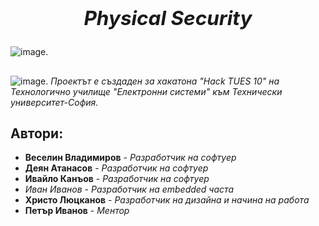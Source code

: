 ## ***<h2 align="center">Physical Security***</h1>
![image](https://github.com/Veselin-Vladimirov/The-warrior-project/blob/main/Pictures/Biglogo.png).
## 
![image](https://github.com/Veselin-Vladimirov/The-warrior-project/blob/main/Pictures/logos/hacktueslogo.png).
*Проектът е създаден за хакатона "Hack TUES 10" на Технологично училище "Електронни системи" към Технически университет-София.*

## **Автори:**
- **Веселин Владимиров** - *Разработчик на софтуер*
- **Деян Атанасов** - *Разработчик на софтуер*
- **Ивайло Канъов** - *Разработчик на софтуер*
- *Иван Иванов* - *Разработчик на embedded часта*
- **Христо Люцканов** - *Разработчик на дизайна и начина на работа*
- **Петър Иванов** - *Ментор*
